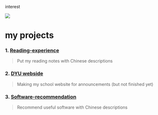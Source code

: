 <div>interest</div>

![](https://media.tenor.com/bhVEt__Nyu8AAAAM/vibe.gif)

# my projects
### 1. [Reading-experience](https://github.com/ddk070/Reading-experience)
> Put my reading notes with Chinese descriptions
### 2. [DYU webside](https://github.com/ddk070/webside)
> Making my school website for announcements
>  (but not finished yet)
### 3. [Software-recommendation](https://github.com/ddk070/Software-recommendation)
> Recommend useful software with Chinese descriptions
